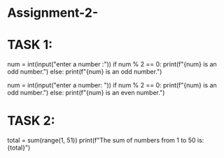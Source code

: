 # Assignment-2-
# TASK 1:
num = int(input("enter a number :"))
if num % 2 == 0:
    print(f"{num} is an odd number.")
else:
    print(f"{num} is an odd number.")


num = int(input("enter a number: "))
if num % 2 == 0:
    print(f"{num} is an odd number.")
else:
    print(f"{num} is an even number.")


# TASK 2:
total = sum(range(1, 51))
print(f"The sum of numbers from 1 to 50 is: {total}")

